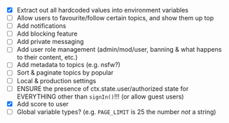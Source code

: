 - [x] Extract out all hardcoded values into environment variables
- [ ] Allow users to favourite/follow certain topics, and show them up top
- [ ] Add notifications
- [ ] Add blocking feature
- [ ] Add private messaging
- [ ] Add user role management (admin/mod/user, banning & what happens to their content, etc.)
- [ ] Add metadata to topics (e.g. nsfw?)
- [ ] Sort & paginate topics by popular
- [ ] Local & production settings
- [ ] ENSURE the presence of ctx.state.user/authorized state for EVERYTHING other than `signIn()`!!! (or allow guest 
users)
- [x] Add score to user
- [ ] Global variable types? (e.g. `PAGE_LIMIT` is 25 the number *not* a string)
